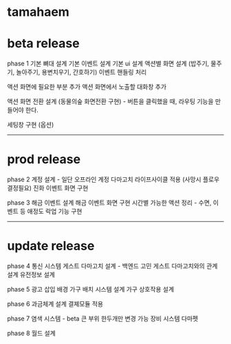 # tamahaem

# beta release

phase 1
기본 뼈대 설계
기본 이벤트 설계
기본 ui 설계
액션별 화면 설계 (밥주기, 물주기, 놀아주기, 용변치우기, 간호하기)
이벤트 핸들링 처리

액션 화면에 필요한 부분 추가
액션 화면에서 노출할 대화창 추가

액션 화면 전환 설계 (동물의숲 화면전환 구현) - 버튼을 클릭했을 때, 라우팅 기능을 만들어야 한다.



세팅창 구현 (옵션)

---

# prod release

phase 2
계정 설계 - 일단 오프라인 계정
다마고치 라이프사이클 적용 (사망시 플로우 결정필요)
진화 이벤트 화면 구현


phase 3
해금 이벤트 설계
해금 이벤트 화면 구현
시간별 가능한 액션 정리 - 수면, 이벤트 등
애정도 락업 기능 구현

---

# update release

phase 4
통신 시스템
게스트 다마고치 설계 - 백엔드 고민
게스트 다마고치와의 관계 설계
유전정보 설계


phase 5
광고 삽입
배경 가구 배치 시스템 설계
가구 상호작용 설계


phase 6
과금체계 설계
결졔모듈 적용


phase 7
염색 시스템 - beta 큰 부위 한두개만 변경 가능
장비 시스템
다마펫


phase 8
월드 설계
